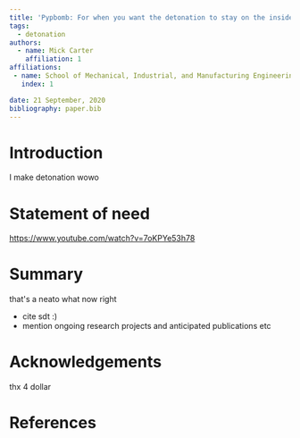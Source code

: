 ```yaml
---
title: 'Pypbomb: For when you want the detonation to stay on the inside'
tags:
  - detonation
authors:
  - name: Mick Carter
    affiliation: 1
affiliations:
 - name: School of Mechanical, Industrial, and Manufacturing Engineering, Oregon State University, Corvallis, OR, USA
   index: 1

date: 21 September, 2020
bibliography: paper.bib
---
```


# Introduction

I make detonation wowo

# Statement of need 

https://www.youtube.com/watch?v=7oKPYe53h78

# Summary

that's a neato what now right

* cite sdt :)
* mention ongoing research projects and anticipated publications etc

# Acknowledgements

thx 4 dollar

# References